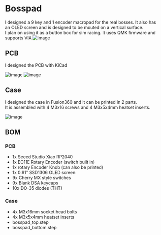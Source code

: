 # Bosspad  

I designed a 9 key and 1 encoder macropad for the real bosses. It also has an OLED screen and is designed to be mouted on a vertical surface.  
I plan on using it as a button box for sim racing. 
It uses QMK firmware and supports VIA
![image](https://github.com/user-attachments/assets/7c111282-811b-4cff-9181-cdec293a3c83)

## PCB

I designed the PCB with KiCad

![image](https://github.com/user-attachments/assets/a0bb8d06-e345-49b9-99a5-ca80dcd42379)
![image](https://github.com/user-attachments/assets/43eae541-1721-4d29-b89d-ded0307f489a)


## Case

I designed the case in Fusion360 and it can be printed in 2 parts.  
It is assembled with 4 M3x16 screws and 4 M3x5x4mm heatset inserts.

![image](https://github.com/user-attachments/assets/147048d0-47c1-4e1b-8931-c4db5a1fd4b4)


## BOM

### PCB

- 1x Seeed Studio Xiao RP2040
- 1x EC11E Rotary Encoder (switch built in)
- 1x rotary Encoder Knob (can also be printed)
- 1x 0.91" SSD1306 OLED screen
- 9x Cherry MX style switches
- 9x Blank DSA keycaps
- 10x DO-35 diodes (THT)

### Case

- 4x M3x16mm socket head bolts
- 4x M3x5x4mm heatset inserts
- bosspad_top.step
- bosspad_bottom.step
